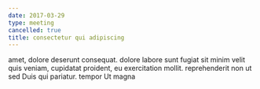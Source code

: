 ```yaml
---
date: 2017-03-29
type: meeting
cancelled: true
title: consectetur qui adipiscing
---
```

amet, dolore deserunt consequat. dolore labore sunt fugiat sit minim velit quis veniam, cupidatat proident, eu exercitation mollit. reprehenderit non ut sed Duis qui pariatur. tempor Ut magna